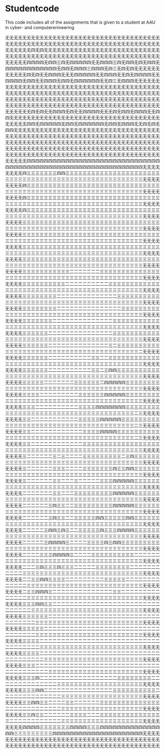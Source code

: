# Studentcode
This code includes all of the assignments that is given to a student at AAU in cyber- and computerenineering


无无无无无无无无无无无无无无无无无无无无无无无无无无无无无无无无无无无无无无无无无无无无无无无无无无无无无无无无无无无无无无无无无无无无无无无无无无无无无无四无四无无无无无无无无无无无无无无无无无无无无无无无无无无无无无无无无无无无无无无无无无无无无无无无无无无无无无无无无无无无无无无无无无无无无四四四四无四四三四无四四四四四无无四四四三四无四四无四无四四无四四四四四四四四四四四四无四四无四四四三四四四无四三无四无四无无无无无无无无无无无四无四无无四四四无无无四四四四四无无四四四无无四无四四四四无无四四四四无四四无无四四四无四四无四四四四四四无无四三无四四四无无无无无无无无无无无无无无无无无无无无无无无无无无无无无无无无无无无无无无无无无无无无无无无无无无无无无无无无无无无无无无无无无无无无无无无无无无无无无无无无无无无无无无无无无无无无无无无无无无无无无无无无无无无无无无无无无无无无无无无无无无无无无无无无无无无无无无无无无无无无无无无无无无无无无无无无无无无无四无四无无四四四无四无无四四四四无无无四无四四无四四四无无四四无无无无无无无无无无无无无无无无无无无无无无无无无无无无无无无无无无无无无无无无四四无四四四四四无四四无四四四四四四无四四无四四四无无四无四无四四无无无无无无无无无无无无无无无无无无无无无无无无无无无无无无无无无无无无无无无无无无无无无无无无无无无无无无无无无无无无无无无无无无无无无无无无无无无无无无无无无无无无无无无无无无无无无无无无无无无无无无无无无无无无无无无无无无无无无无无无无无无无无无无无无无无无无无无无无无无无无无无无无无无无无无无无无无无无无无无无无无无无无无无无无无无无无无无无无无无无无无无四四四四四四四四四四四四四四四四四四四四四四四四四四四四四四四四四四四四四四四四四四四四四四四四四四四四四四四四四四四四四四四无无无无无无无无四三三三三三三三四四三三三三三三三三三三三三三三三三三三三三三三三三三三三三三三三三三三三三三三三三三三三三三三三三三三三三三三无无无无无无无无四三三三三三三三三三三三三三三三三三三三三三三三三三三三三三三三三三三三三三三三三三三三三三三三三三三三三三三三三三三三三三三三无无无无无无无无四三三三三三三三三三三三三三三三三三三三三三三三三三三三三三三三三三三三三三三三三三三三三三三三三三三三三三三三三三三三三三三三无无无无无无无无四三三三三三三三三三三三三三三三三三三三三三三三三三三三三三三三三三三三三三三三三三三三三三三三三三三三三三三三三三三三三三三三无无无无无无无无三三三三三三三三三三三三三三三三三三三三三三三三三三三三三三三三三三三三三三三三三三三三三三三三三三三三三三三三三三三三三三三三无无无无无无无无三三三三三三三三三三三三三三三三三三三三三三三三三三三三三三三三三三三三三三三三三三三三三三三三三三三三三三三三三三三三三三三三无无无无无无无无三三三三三三三三三三三三三三三三三三三三三三三三三三三三三三三三三三三三三三三三三三三三三三三三三三三三三三三三三三三三三三三三无无无无无无无无三三三三三三三三三三三三三三三三三三三三三三三三三三三三三三三三三三三三三三三三三三三三三三三三三三三三三三三三三三三三三三三三无无无无无无无无三三三三三三三三三三三二二二二二二二三三三三三三三三三三三三三三三三三三三三三三三三三三三三三三三三三三三三三三三三三三三三三三无无无无无无无无三三三三三三三三三三二二二二二二二二二二三三三三三三三三三三三三三三三三三三三三三三三三三三三三三三三三三三三三三三三三三三三三无无无无无无无无三三三三三三三三二二二二二二二二二二二二二二三三三三三三三三三三三三三三三三三三三三三三三三三三三三三三三三三三三三三三三三三三无无无无无无无无三三三三三三三三二二二二二二二二二二二二二二二三三三三三三三三三三三三三三三三三三三三三三三三三三三三三三三三三三三三三三三三三无无无无无无无无三三三三三三三二二二二二二二二二二二二二二三三三三三三三三三三三三三三三三三三三三三三三三三三三三三三三三三三三三三三三三三三三无无无无无无无无三三三三三三二二二二二二二二二二二二二二二三三三三三三三三三三三三三三三三三三三三三三三三三三三三三三三三三三三三三三三三三三三无无无无无无无无三三三三三三二二二二二二二二二二二二二二三二三三三三三三三三三三三三三三三三三三三三三三三三三三三三三三三三三三三三三三三三三二无无无无无无无无三三三三三三二二二二二二二二二二三三二二三三三三三三三三三三三三三三三三三三三三三三三三三三三三三三三三三三三三三三三三三三三三无无无无无无无无三三三三三三二二二二二二二二二二三三二三四四三三三三三三三三三三三三三三三三三三三三三三三三三三三三三三三三三三三三三三三三三三无无无无无无无无三三三三三二二二二二二二三三三三三三二四四四四四三三三三三三三三三三三三三三三三三三三三三三三三三三三三三三三三三三三三三三三三无无无无无无无无三三三三二二二二二二二二二三三三三三三四四四四四三三三三三三三三三三三三三三三三三三三三三三三三三三三三三三三三三三三三三三三三无无无无无无无无三三三二二二二二二二二二二三三三三四四四四四四四三三三三三三三三三三三三三三三三三三三三三三三三三三三三三三三三三三三三三三二三无无无无无无无无三三二二二二二二二二二二二三三三三三四四四四四三三三三三三三三三三三三三三三三三三三三三三三三三三三三三三三三三三三三三三三二三无无无无无无无无三三二二二二二二二二二二二二三三三三四四四四三三三三三三三三三三三三三三三三三三三三三三三三三三三三三三三三三三三三三三三三二三无无无无无无无无三三二二二二二二二二二二二二三三三三三三三三三三三三三三三三三三三三三三三三三三三三三三三三三三三三三三三三三三三三三三三三三三无无无无无无无无三二二二二二二三二三二二二二三三三三三三三三三二三四三三三三三三三三三三三三三三三三三三三三三三三三三三三三三三三三三三三三三三无无无无无无无无三二二二二二二三三三二二二二三三三三三三三四三三四四三三三三三三三三三三三三三三三三三三三三三三三三三三三三三三三三三三三三三三无无无无无无无无三二二二二二二三三二二二三二二二二二三三三四四四四四三三三三三三三三三三三三三三三三三三三三三三三三三三三三三三三三三三三三三三无无无无无无无无二二二二二二二三三二二二三三三三三三三三三四四四四四三三三三三三三三三三三三三三三三三三三三三三三三三三三三三三三三三三三三三三无无无无无无无无二二二二二二三四三三二二三三三三三三三三三四四四四四三三三三三三三三三三三三三三三三三三三三三三三三三三三三三三三三三三三三三三无无无无无无无无二二二二二二三四三三二二三三三三三四四三三三三三四四三三三三三三三三三三三三三三三三三三三三三三三三三三三三三三三三三三三三三三无无无无无无无无二二二二二三四四三四三二二三三三三三四三三三四四四四三三三三三三三三三三三三三三三三三三三三三三三三三三三三三三三三三三三三三三无无无无无无无无二二二二二三四四四四三二二二二三三三三四三四四三三三三三三三三三三三三三三三三三三三三三三三三三三三三三三三三三三三三三三三三三无无无无无无无无二二二二三三三四四四四三二二二二三三三三三三三三三三二二二二二二三三三三三三三三三三三三三三三三三三三三三三三三三三三三三三三三无无无无无无无无二二二三四三三三四三三三二二二二二三三三三三三三三二二二二二二二二二二二三三三三三三三三三三三三三三三三三三三三三三三三三三三三无无无无无无无无二二三三四四三三三三二二二二二二二二二三三三三三二二二二二二二二二二二二二三三三三三三三三三三三三三三三三三三三三三三三三三三三无无无无无无无无二三三四四四三二二二二二二二二二二二二二二三三二二二二二二二二二二二二二二三三三三三三三三三三三三三三三三三三三三三三三三三三三无无无无无无无无三三三四四三三二二二二二二二二二二二二二二二二二二二二二二二二二二二二二二二三三三三三三三三三三三三三三三三三三三三三三三三三三无无无无无无无无三三三三三三二二二二二二二二二二二二二二二二二二二二二二二二二二二二二二二二二三三三三三三三三三三三三三三三三三三三三三三三三三无无无无无无无无三三三三三二二二二二二二二二二二二二二二二二二二二二二二二二二二二二二二二二二三三三三三三三三三三三三三三三三三三三三三三三三三无无无无无无无无三三三三二二二二二二二二二二二二二二二二二二二二二二二二二二二二二二二二二二二二三三三三三三三三三三三三三三三三三三三三三三三三无无无无无无无无三三三三二二二二二二二二二二二二二二二二二二二二二二二二二二二二二二二二二二二二二三三三三三三三三三三三三三三三三三三三三三三三无无无无无无无无三三三二二二二二二二二二二二二二二二二二二二二二二二二二二二二二二二二二二二二二二二三三三三三三三三三三三三三三三三三三三三三三无无无无无无无无三三三四二二二二二二二二二二二二二二二二二二三三三三三三三三二二二二二二二二二二二二二二三三三三三三三三三三三三三三三三三三三三无无无无无无无无三三三四四二二二二二二二二二二二二二二二二三三三三三三三三三三二二二二二二二二二二二二二二三三三三三三三三三三三三三三三三三三三无无无无无无无无三三四四三三二二二二三三二二二二二二三三三三三三三三三三三三三三二二二二二二二二二二二二二三三三三三三三三三三三三三三三三三三三无无无无无无无无三三四三三二二二二二二三三三三二二二三三三三三三三三三三三三三三三二二二二二二二二二二二二三三三三三三三三三三三三三三三三三三三无无无无无无无无四四四四三三三三三三三四四四四三三三四四四四四四四四四四四四四四四四三三三三三三三三三四四四四四四四四四四四四四四四四四四四四四无无无无无无无无无无无无无无无无无无无无无无无无无无无无无无无无无无无无无无无无无无无无无无无无无无无无无无无无无无无无无无无无无无无无无无无无无无无无
